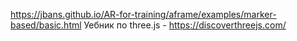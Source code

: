 https://jbans.github.io/AR-for-training/aframe/examples/marker-based/basic.html
Уебник по three.js - https://discoverthreejs.com/
